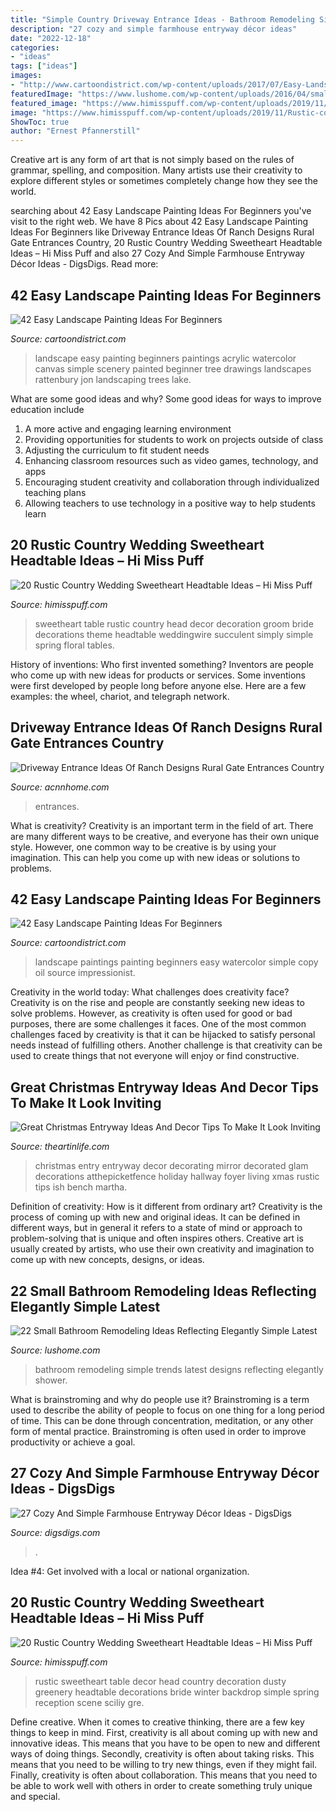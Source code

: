 ```yaml
---
title: "Simple Country Driveway Entrance Ideas - Bathroom Remodeling Simple Trends Latest Designs Reflecting Elegantly Shower"
description: "27 cozy and simple farmhouse entryway décor ideas"
date: "2022-12-18"
categories:
- "ideas"
tags: ["ideas"]
images:
- "http://www.cartoondistrict.com/wp-content/uploads/2017/07/Easy-Landscape-Painting-Ideas-For-Beginners-20.jpg"
featuredImage: "https://www.lushome.com/wp-content/uploads/2016/04/small-bathroom-remodeling-ideas-6.jpg"
featured_image: "https://www.himisspuff.com/wp-content/uploads/2019/11/Rustic-country-wedding-sweetheart-head-table-decoration-ideas-4.jpg"
image: "https://www.himisspuff.com/wp-content/uploads/2019/11/Rustic-country-wedding-sweetheart-head-table-decoration-ideas-3.jpg"
ShowToc: true
author: "Ernest Pfannerstill"
---
```



Creative art is any form of art that is not simply based on the rules of grammar, spelling, and composition. Many artists use their creativity to explore different styles or sometimes completely change how they see the world.

	

		
searching about 42 Easy Landscape Painting Ideas For Beginners you've visit to the right web. We have 8 Pics about 42 Easy Landscape Painting Ideas For Beginners like Driveway Entrance Ideas Of Ranch Designs Rural Gate Entrances Country, 20 Rustic Country Wedding Sweetheart Headtable Ideas – Hi Miss Puff and also 27 Cozy And Simple Farmhouse Entryway Décor Ideas - DigsDigs. Read more:
		
    
## 42 Easy Landscape Painting Ideas For Beginners

<img loading=lazy src="http://www.cartoondistrict.com/wp-content/uploads/2017/07/Easy-Landscape-Painting-Ideas-For-Beginners-10.jpg" onerror="this.onerror=null;this.src='https://tse4.mm.bing.net/th?id=OIP.bEX3BBKqw-GK3IsMK8V4PQHaJ4&amp;pid=15.1';" alt="42 Easy Landscape Painting Ideas For Beginners">

_Source: cartoondistrict.com_

>landscape easy painting beginners paintings acrylic watercolor canvas simple scenery painted beginner tree drawings landscapes rattenbury jon landscaping trees lake. 

	

What are some good ideas and why?
Some good ideas for ways to improve education include 
1. A more active and engaging learning environment 
2. Providing opportunities for students to work on projects outside of class 
3. Adjusting the curriculum to fit student needs 
4. Enhancing classroom resources such as video games, technology, and apps 
5. Encouraging student creativity and collaboration through individualized teaching plans 
6. Allowing teachers to use technology in a positive way to help students learn 

    
## 20 Rustic Country Wedding Sweetheart Headtable Ideas – Hi Miss Puff

<img loading=lazy src="https://www.himisspuff.com/wp-content/uploads/2019/11/Rustic-country-wedding-sweetheart-head-table-decoration-ideas-3.jpg" onerror="this.onerror=null;this.src='https://tse2.mm.bing.net/th?id=OIP._Bi42yCRo0VfU8SzxZoTkwHaLG&amp;pid=15.1';" alt="20 Rustic Country Wedding Sweetheart Headtable Ideas – Hi Miss Puff">

_Source: himisspuff.com_

>sweetheart table rustic country head decor decoration groom bride decorations theme headtable weddingwire succulent simply simple spring floral tables. 

	

History of inventions: Who first invented something?
Inventors are people who come up with new ideas for products or services. Some inventions were first developed by people long before anyone else. Here are a few examples: the wheel, chariot, and telegraph network.

    
## Driveway Entrance Ideas Of Ranch Designs Rural Gate Entrances Country

<img loading=lazy src="https://www.acnnhome.com/wp-content/uploads/2019/01/driveway-entrance-ideas-of-ranch-designs-rural-gate-entrances-country-entry-137-738x658.jpg" onerror="this.onerror=null;this.src='https://tse1.mm.bing.net/th?id=OIP.Yta1z-3xjM90xZw_g-FCcwHaGm&amp;pid=15.1';" alt="Driveway Entrance Ideas Of Ranch Designs Rural Gate Entrances Country">

_Source: acnnhome.com_

>entrances. 

	

What is creativity?
Creativity is an important term in the field of art. There are many different ways to be creative, and everyone has their own unique style. However, one common way to be creative is by using your imagination. This can help you come up with new ideas or solutions to problems.

    
## 42 Easy Landscape Painting Ideas For Beginners

<img loading=lazy src="http://www.cartoondistrict.com/wp-content/uploads/2017/07/Easy-Landscape-Painting-Ideas-For-Beginners-20.jpg" onerror="this.onerror=null;this.src='https://tse3.mm.bing.net/th?id=OIP.hO0FfIecpDA5JsUijgRCUQHaKd&amp;pid=15.1';" alt="42 Easy Landscape Painting Ideas For Beginners">

_Source: cartoondistrict.com_

>landscape paintings painting beginners easy watercolor simple copy oil source impressionist. 

	

Creativity in the world today: What challenges does creativity face?
Creativity is on the rise and people are constantly seeking new ideas to solve problems. However, as creativity is often used for good or bad purposes, there are some challenges it faces. One of the most common challenges faced by creativity is that it can be hijacked to satisfy personal needs instead of fulfilling others. Another challenge is that creativity can be used to create things that not everyone will enjoy or find constructive.

    
## Great Christmas Entryway Ideas And Decor Tips To Make It Look Inviting

<img loading=lazy src="http://theartinlife.com/wp-content/uploads/2017/11/Christmas-Entryway-4-The-ART-In-LIFE.jpg" onerror="this.onerror=null;this.src='https://tse2.mm.bing.net/th?id=OIP.NuYDlB7jp_Abh0qAlwzTLAHaLu&amp;pid=15.1';" alt="Great Christmas Entryway Ideas And Decor Tips To Make It Look Inviting">

_Source: theartinlife.com_

>christmas entry entryway decor decorating mirror decorated glam decorations atthepicketfence holiday hallway foyer living xmas rustic tips ish bench martha. 

	

Definition of creativity: How is it different from ordinary art?
Creativity is the process of coming up with new and original ideas. It can be defined in different ways, but in general it refers to a state of mind or approach to problem-solving that is unique and often inspires others. Creative art is usually created by artists, who use their own creativity and imagination to come up with new concepts, designs, or ideas.

    
## 22 Small Bathroom Remodeling Ideas Reflecting Elegantly Simple Latest

<img loading=lazy src="https://www.lushome.com/wp-content/uploads/2016/04/small-bathroom-remodeling-ideas-6.jpg" onerror="this.onerror=null;this.src='https://tse4.mm.bing.net/th?id=OIP.SlmZnKTHpddf7snSez9j0AHaIA&amp;pid=15.1';" alt="22 Small Bathroom Remodeling Ideas Reflecting Elegantly Simple Latest">

_Source: lushome.com_

>bathroom remodeling simple trends latest designs reflecting elegantly shower. 

	

What is brainstroming and why do people use it?
Brainstroming is a term used to describe the ability of people to focus on one thing for a long period of time. This can be done through concentration, meditation, or any other form of mental practice. Brainstroming is often used in order to improve productivity or achieve a goal.

    
## 27 Cozy And Simple Farmhouse Entryway Décor Ideas - DigsDigs

<img loading=lazy src="https://www.digsdigs.com/photos/cozy-and-simple-farmhouse-entryway-decor-ideas-27.jpg" onerror="this.onerror=null;this.src='https://tse1.mm.bing.net/th?id=OIP._2iM_iQRXnl5qyfRWCJCKQHaLH&amp;pid=15.1';" alt="27 Cozy And Simple Farmhouse Entryway Décor Ideas - DigsDigs">

_Source: digsdigs.com_

>. 

	

Idea #4: Get involved with a local or national organization.
 

    
## 20 Rustic Country Wedding Sweetheart Headtable Ideas – Hi Miss Puff

<img loading=lazy src="https://www.himisspuff.com/wp-content/uploads/2019/11/Rustic-country-wedding-sweetheart-head-table-decoration-ideas-4.jpg" onerror="this.onerror=null;this.src='https://tse1.mm.bing.net/th?id=OIP.b2D48BlPXGmzPJH3mPB0HwHaJQ&amp;pid=15.1';" alt="20 Rustic Country Wedding Sweetheart Headtable Ideas – Hi Miss Puff">

_Source: himisspuff.com_

>rustic sweetheart table decor head country decoration dusty greenery headtable decorations bride winter backdrop simple spring reception scene sciliy gre. 

	

Define creative.
When it comes to creative thinking, there are a few key things to keep in mind. First, creativity is all about coming up with new and innovative ideas. This means that you have to be open to new and different ways of doing things. Secondly, creativity is often about taking risks. This means that you need to be willing to try new things, even if they might fail. Finally, creativity is often about collaboration. This means that you need to be able to work well with others in order to create something truly unique and special.

